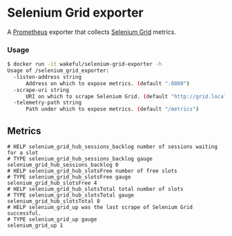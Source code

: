 # Selenium Grid exporter

A [Prometheus](https://prometheus.io/) exporter that collects [Selenium Grid](http://www.seleniumhq.org/projects/grid/) metrics.

### Usage

```sh
$ docker run -it wakeful/selenium-grid-exporter -h
Usage of /selenium_grid_exporter:
  -listen-address string
      Address on which to expose metrics. (default ":8080")
  -scrape-uri string
      URI on which to scrape Selenium Grid. (default "http://grid.local")
  -telemetry-path string
      Path under which to expose metrics. (default "/metrics")
```

## Metrics

```
# HELP selenium_grid_hub_sessions_backlog number of sessions waiting for a slot
# TYPE selenium_grid_hub_sessions_backlog gauge
selenium_grid_hub_sessions_backlog 0
# HELP selenium_grid_hub_slotsFree number of free slots
# TYPE selenium_grid_hub_slotsFree gauge
selenium_grid_hub_slotsFree 4
# HELP selenium_grid_hub_slotsTotal total number of slots
# TYPE selenium_grid_hub_slotsTotal gauge
selenium_grid_hub_slotsTotal 8
# HELP selenium_grid_up was the last scrape of Selenium Grid successful.
# TYPE selenium_grid_up gauge
selenium_grid_up 1
```
